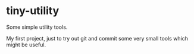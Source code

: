 tiny-utility
============

Some simple utility tools.


My first project, just to try out git and commit some very small tools which might be useful.
